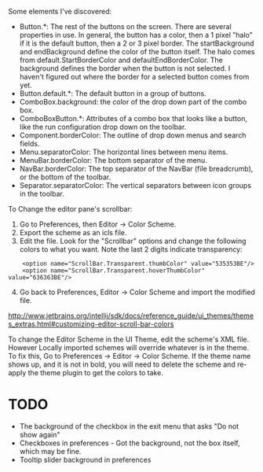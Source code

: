 Some elements I've discovered:

- Button.*: The rest of the buttons on the screen.  There are several properties
  in use.  In general, the button has a color, then a 1 pixel "halo" if it is 
  the default button, then a 2 or 3 pixel border.  The startBackground and 
  endBackground define the color of the button itself.  The halo comes from
  default.StartBorderColor and defaultEndBorderColor.  The background defines 
  the border when the button is not selected.  I haven't figured out where the
  border for a selected button comes from yet.
- Button.default.*: The default button in a group of buttons.
- ComboBox.background: the color of the drop down part of the combo box.
- ComboBoxButton.*: Attributes of a combo box that looks like a button, like
  the run configuration drop down on the toolbar.
- Component.borderColor: The outline of drop down menus and search fields.
- Menu.separatorColor: The horizontal lines between menu items.
- MenuBar.borderColor: The bottom separator of the menu.
- NavBar.borderColor: The top separator of the NavBar (file breadcrumb), or the
  bottom of the toolbar.
- Separator.separatorColor: The vertical separators between icon groups in the
  toolbar.

To Change the editor pane's scrollbar:
1. Go to Preferences, then Editor -> Color Scheme.
2. Export the scheme as an icls file.
3. Edit the file.  Look for the "Scrollbar" options and change the following
  colors to what you want.  Note the last 2 digits indicate transparency:
```
    <option name="ScrollBar.Transparent.thumbColor" value="535353BE"/>
    <option name="ScrollBar.Transparent.hoverThumbColor" value="636363BE"/>
```
4. Go back to Preferences, Editor -> Color Scheme and import the modified file.

http://www.jetbrains.org/intellij/sdk/docs/reference_guide/ui_themes/themes_extras.html#customizing-editor-scroll-bar-colors

To change the Editor Scheme in the UI Theme, edit the scheme's XML file.  However
Locally imported schemes will override whatever is in the theme.  To fix this,
Go to Preferences -> Editor -> Color Scheme.  If the theme name shows up, and 
it is not in bold, you will need to delete the scheme and re-apply the theme
plugin to get the colors to take.

TODO
====

- The background of the checkbox in the exit menu that asks "Do not show again"
- Checkboxes in preferences - Got the background, not the box itself, which may
  be fine.
- Tooltip slider background in preferences
